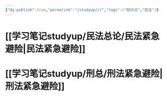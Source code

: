 ```yaml
---
{"dg-publish":true,"permalink":"/studyup///","tags":["知识点","民法"]}
---
```


# [[学习笔记studyup/民法总论/民法紧急避险\|民法紧急避险]]
# [[学习笔记studyup/刑总/刑法紧急避险\|刑法紧急避险]]